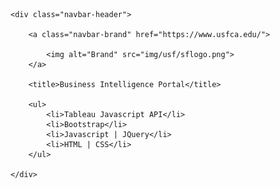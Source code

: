 <div id="container">

	<div class="navbar-header">

	    <a class="navbar-brand" href="https://www.usfca.edu/">
	            	
	        <img alt="Brand" src="img/usf/sflogo.png">
	    </a>

	    <title>Business Intelligence Portal</title>

	    <ul>
	        <li>Tableau Javascript API</li>
	        <li>Bootstrap</li>
	        <li>Javascript | JQuery</li>
	        <li>HTML | CSS</li>
	    </ul>

    </div>
    
</div>


